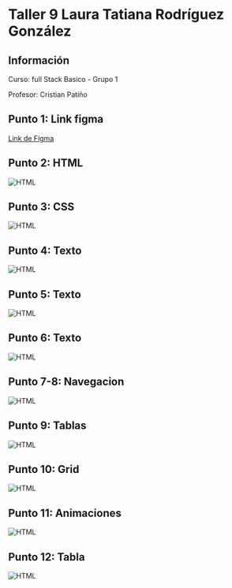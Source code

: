 <h1>Taller 9 Laura Tatiana Rodríguez González </h1>

<h2> Información</h2>

<p>Curso: full Stack Basico - Grupo 1</p>
<p>Profesor: Cristian Patiño</p>

<h2> Punto 1: Link figma</h2>

<a href="https://www.figma.com/file/frzmRrUYa96wkwilYpGf2d/Taller-9?type=design&node-id=2%3A259&mode=design&t=fyIaLJsRHoU7HooN-1" target="_blank">Link de Figma</a>

<h2> Punto 2: HTML</h2>
<img src="./public/HTML.png" alt="HTML">

<h2> Punto 3: CSS</h2>
<img src="./public/CSS.png " alt="HTML">

<h2> Punto 4: Texto </h2>
<img src="./public/Punto 4.png" alt="HTML">

<h2> Punto 5: Texto </h2>
<img src="./public/punto-5.jpg" alt="HTML">

<h2> Punto 6: Texto </h2>
<img src="./public/punto-6.jpg" alt="HTML">

<h2> Punto 7-8: Navegacion</h2>
<img src="./public/punto-7-8.jpg" alt="HTML">

<h2> Punto 9: Tablas </h2>
<img src="./public/punto-9.jpg" alt="HTML">

<h2> Punto 10: Grid </h2>
<img src="./public/punto-10.jpg" alt="HTML">

<h2> Punto 11: Animaciones </h2>
<img src="./public/punto-11.jpg" alt="HTML">

<h2> Punto 12: Tabla </h2>
<img src="./public/punto-12.jpg" alt="HTML">